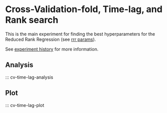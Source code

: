 # Cross-Validation-fold, Time-lag, and Rank search

This is the main experiment for finding the best hyperparameters for the Reduced Rank Regression (see [rrr params](../../DVC.md#parameters)).

See [experiment history](<../../notion/Allen project d3cfe5aab8384495b58fba8a47eeadcc.md#multiple-session-param-search>) for more information.

## Analysis

::: cv-time-lag-analysis

## Plot

::: cv-time-lag-plot
